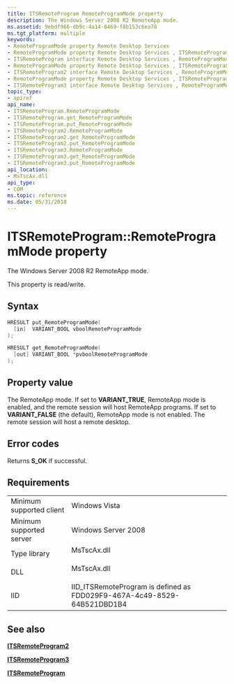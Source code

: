 ```yaml
---
title: ITSRemoteProgram RemoteProgramMode property
description: The Windows Server 2008 R2 RemoteApp mode.
ms.assetid: 9ebdf966-db9c-4a14-8469-f8b153c6ea78
ms.tgt_platform: multiple
keywords:
- RemoteProgramMode property Remote Desktop Services
- RemoteProgramMode property Remote Desktop Services , ITSRemoteProgram interface
- ITSRemoteProgram interface Remote Desktop Services , RemoteProgramMode property
- RemoteProgramMode property Remote Desktop Services , ITSRemoteProgram2 interface
- ITSRemoteProgram2 interface Remote Desktop Services , RemoteProgramMode property
- RemoteProgramMode property Remote Desktop Services , ITSRemoteProgram3 interface
- ITSRemoteProgram3 interface Remote Desktop Services , RemoteProgramMode property
topic_type:
- apiref
api_name:
- ITSRemoteProgram.RemoteProgramMode
- ITSRemoteProgram.get_RemoteProgramMode
- ITSRemoteProgram.put_RemoteProgramMode
- ITSRemoteProgram2.RemoteProgramMode
- ITSRemoteProgram2.get_RemoteProgramMode
- ITSRemoteProgram2.put_RemoteProgramMode
- ITSRemoteProgram3.RemoteProgramMode
- ITSRemoteProgram3.get_RemoteProgramMode
- ITSRemoteProgram3.put_RemoteProgramMode
api_location:
- MsTscAx.dll
api_type:
- COM
ms.topic: reference
ms.date: 05/31/2018
---
```


# ITSRemoteProgram::RemoteProgramMode property

The Windows Server 2008 R2 RemoteApp mode.

This property is read/write.

## Syntax


```C++
HRESULT put_RemoteProgramMode(
  [in]  VARIANT_BOOL vboolRemoteProgramMode
);

HRESULT get_RemoteProgramMode(
  [out] VARIANT_BOOL *pvboolRemoteProgramMode
);
```



## Property value

The RemoteApp mode. If set to **VARIANT\_TRUE**, RemoteApp mode is enabled, and the remote session will host RemoteApp programs. If set to **VARIANT\_FALSE** (the default), RemoteApp mode is not enabled. The remote session will host a remote desktop.

## Error codes

Returns **S\_OK** if successful.

## Requirements



|                                     |                                                                                        |
|-------------------------------------|----------------------------------------------------------------------------------------|
| Minimum supported client<br/> | Windows Vista<br/>                                                               |
| Minimum supported server<br/> | Windows Server 2008<br/>                                                         |
| Type library<br/>             | <dl> <dt>MsTscAx.dll</dt> </dl> |
| DLL<br/>                      | <dl> <dt>MsTscAx.dll</dt> </dl> |
| IID<br/>                      | IID\_ITSRemoteProgram is defined as FDD029F9-467A-4c49-8529-64B521DBD1B4<br/>    |



## See also

<dl> <dt>

[**ITSRemoteProgram2**](itsremoteprogram2.md)
</dt> <dt>

[**ITSRemoteProgram3**](itsremoteprogram3.md)
</dt> <dt>

[**ITSRemoteProgram**](itsremoteprogram.md)
</dt> </dl>

 

 





